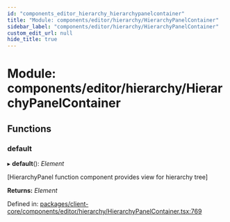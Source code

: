 ```yaml
---
id: "components_editor_hierarchy_hierarchypanelcontainer"
title: "Module: components/editor/hierarchy/HierarchyPanelContainer"
sidebar_label: "components/editor/hierarchy/HierarchyPanelContainer"
custom_edit_url: null
hide_title: true
---
```


# Module: components/editor/hierarchy/HierarchyPanelContainer

## Functions

### default

▸ **default**(): *Element*

[HierarchyPanel function component provides view for hierarchy tree]

**Returns:** *Element*

Defined in: [packages/client-core/components/editor/hierarchy/HierarchyPanelContainer.tsx:769](https://github.com/xr3ngine/xr3ngine/blob/56376a778/packages/client-core/components/editor/hierarchy/HierarchyPanelContainer.tsx#L769)
